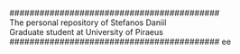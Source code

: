 ##########################################<br>
The personal repository of Stefanos Daniil<br>
Graduate student at University of Piraeus<br>
##########################################
ee
